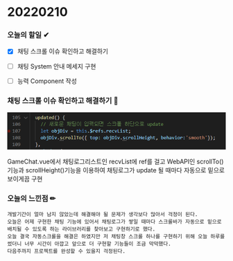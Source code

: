 # 20220210

### 오늘의 할일 ✔

- [x] 채팅 스크롤 이슈 확인하고 해결하기
- [ ] 채팅 System 안내 메세지 구현
- [ ] 능력 Component 작성 



###  

### 채팅 스크롤 이슈 확인하고 해결하기 💬

![GameChatScroll](이소영.assets\GameChatScroll.PNG)

GameChat.vue에서 채팅로그리스트인 recvList에 ref를 걸고 WebAPI인 scrollTo()기능과 scrollHeight()기능을 이용하여 채팅로그가 update 될 때마다 자동으로 밑으로 보이게끔 구현



###  

### 오늘의 느낀점 ✏

```
개발기간이 얼마 남지 않았는데 해결해야 될 문제가 생각보다 많아서 걱정이 된다. 
오늘은 어제 구현한 채팅 기능에 있어서 채팅로그가 쌓일 때마다 스크롤바가 자동으로 밑으로 배치될 수 있도록 하는 라이브러리를 찾아보고 구현하기로 했다. 
오늘 결국 자동스크롤을 해결은 하였지만 저 채팅창 스크롤 하나를 구현하기 위해 오늘 하루를 썼더니 너무 시간이 아깝고 앞으로 더 구현할 기능들이 조금 막막했다. 
다음주까지 프로젝트를 완성할 수 있을지 걱정된다.
```

